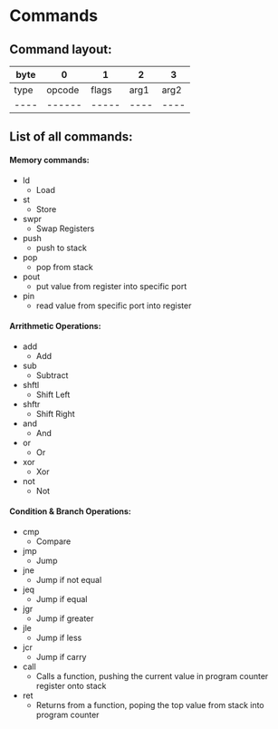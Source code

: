 # Commands
## Command layout:

|byte|   0  |  1  |  2 |  3 |
|----|------|-----|----|----|
|type|opcode|flags|arg1|arg2|
|----|------|-----|----|----|

## List of all commands:
#### Memory commands:
- ld
    - Load
- st
    - Store
- swpr
    - Swap Registers
- push
    - push to stack
- pop
    - pop from stack
- pout
    - put value from register into specific port
- pin
    - read value from specific port into register
#### Arrithmetic Operations:
- add
    - Add
- sub
    - Subtract
- shftl
    - Shift Left
- shftr
    - Shift Right
- and
    - And
- or
    - Or
- xor
    - Xor
- not
    - Not
#### Condition & Branch Operations:
- cmp
    - Compare
- jmp
    - Jump
- jne
    - Jump if not equal
- jeq
    - Jump if equal
- jgr
    - Jump if greater
- jle
    - Jump if less
- jcr
    - Jump if carry
- call
    - Calls a function, pushing the current value in program counter register onto stack
- ret
    - Returns from a function, poping the top value from stack into program counter

